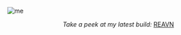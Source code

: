 ![me](https://github.com/user-attachments/assets/c03be268-b082-4045-a1ec-7f17bf31e09a)

<p align="center"><i>Take a peek at my latest build:</i> <a href="https://polyglotparrot.github.io/jump/" target="_blank">REAVN</a></p>










  



